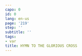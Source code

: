 ```yaml
---
capo: 0
id: 0
lang: en-us
page: '219'
step: ''
subtitle: ''
tags:
- var
title: HYMN TO THE GLORIOUS CROSS
---
```


